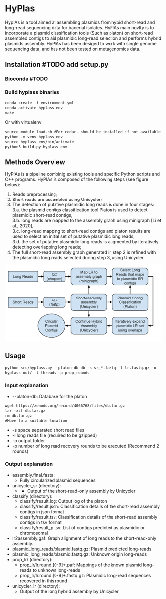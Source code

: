 
# HyPlas
HyplAs is a tool aimed at assembling plasmids from hybid short-read and long-read sequencing data for bacerial isolates.
HyPlAs main novlty is to incorporate a plasmid classification tools (Such as platon) on short-read assembled contigs to aid plasmidic long-read selection and performs hybrid plasmids assembly.
HyPlAs has been desiged to work with single genome sequencing data, and has not been tested on metagenomics data.  

## Installation #TODO add setup.py

### Bioconda #TODO
### Build hyplass binaries
```
conda create -f environment.yml
conda activate hyplass-env
make
```

Or with virtualenv 
```
source module_load.sh #For cedar. should be installed if not available
python -m venv hyplass_env
source hyplass_env/bin/activate
python3 build.py hyplass_env
```

## Methods Overview

HyPlAs  is a pipeline combinig existing tools and specific Python scripts and C++ programs. HyPlAs is composed of
the following steps (see figure below): 
1. Reads preprocessing;  
2. Short reads are assembled using Unicycler;
3. The detection of putative plasmidic long reads is done in four stages:  
	3.a. the plasmid contigs classification tool Platon is used to detect plasmidic short-read contigs,  
	3.b. long reads are mapped to the assembly graph using minigraph [Li et al., 2020],  
   	3.c. long-read mapping to short-read contigs and platon results are used to select an initial set of putative plasmidic long reads,  
   	3.d. the set of putative plasmidic long reads is augmented by iteratively detecting overlapping long reads;  
5. The full short-read assembly graph generated in step 2 is refined with the plasmidic long reads selected during step 3, using Unicycler.

![HyPlAs](HyPlAs_pipeline.png?raw=true)

## Usage
```
python src/hyplass.py --platon-db db -s sr_*.fastq -l lr.fastq.gz -o hyplass-out/ -t threads -p prop_rounds      
```
### Input explanation
 - --platon-db: Database for the platon
 ```
wget https://zenodo.org/record/4066768/files/db.tar.gz
tar -xzf db.tar.gz
rm db.tar.gz
#Move to a suitable location
```
- -s space separated short read files
- -l long reads file (required to be gzipped)
- -o output folder
- -p number of long read recovery rounds to be executed (Recommend 2 rounds)

### Output explanation
- assembly.final.fasta: 
	- Fully circularized plasmid sequences
- unicycler_sr (directory):
	- - Output of the short-read-only assembly by Unicycler
- classify (directory):
	- classify/result.log: Output log of the platon
	- classify/result.json: Classification details of the short-read assembly contigs in json format
	- classify/result.tsv: Classification details of the short-read assembly contigs in tsv format
	- classify/result_p.tsv: List of contigs predicted as plasmidic or chromosomal
- lr2assembly.gaf: Graph alignment of long reads to the short-read-only assembly.
- plasmid_long_reads/plasmid.fastq.gz: Plasmid predicted long-reads
- plasmid_long_reads/plasmid.fastq.gz: Unknown origin long-reads
- prop_lr/ (directory):
	- prop_lr/lr.round.[0-9]+.paf: Mappings of the known plasmid long-reads to unknown long-reads
	- prop_lr/lr.round.[0-9]+.fastq.gz: Plasmidic long-read sequences recovered in this round
- unicycler_lr (directory):
	- Output of the long hybrid assembly by Unicycler
